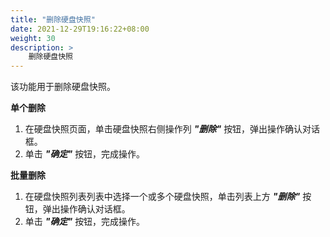 ```yaml
---
title: "删除硬盘快照"
date: 2021-12-29T19:16:22+08:00
weight: 30
description: >
    删除硬盘快照
---
```


该功能用于删除硬盘快照。

**单个删除**

1. 在硬盘快照页面，单击硬盘快照右侧操作列 **_"删除"_** 按钮，弹出操作确认对话框。
2. 单击 **_"确定"_** 按钮，完成操作。

**批量删除**

1. 在硬盘快照列表列表中选择一个或多个硬盘快照，单击列表上方 **_"删除"_** 按钮，弹出操作确认对话框。
2. 单击 **_"确定"_** 按钮，完成操作。